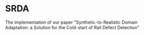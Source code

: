 # SRDA
The implementation of our paper "Synthetic-to-Realistic Domain Adaptation: a Solution for the Cold-start of Rail Defect Detection"
